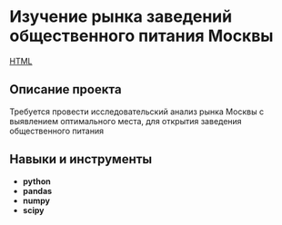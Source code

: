 # Изучение рынка заведений общественного питания Москвы

[HTML](https://github.com/aq2003/Portfolio/blob/main/Gold%20Recovery/P9_Portfolio.html) 

## Описание проекта

Требуется провести исследовательский анализ рынка Москвы с выявлением оптимального места, для открытия заведения общественного питания

## Навыки и инструменты

- **python**
- **pandas**
- **numpy**
- **scipy**
